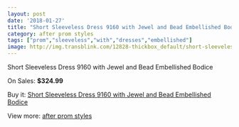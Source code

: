 ```yaml
---
layout: post
date: '2018-01-27'
title: "Short Sleeveless Dress 9160 with Jewel and Bead Embellished Bodice"
category: after prom styles
tags: ["prom","sleeveless","with","dresses","embellished"]
image: http://img.transblink.com/12828-thickbox_default/short-sleeveless-dress-9160-with-jewel-and-bead-embellished-bodice.jpg
---
```

Short Sleeveless Dress 9160 with Jewel and Bead Embellished Bodice

On Sales: **$324.99**
<a href="https://www.transblink.com/en/after-prom-styles/4139-short-sleeveless-dress-9160-with-jewel-and-bead-embellished-bodice.html"><amp-img layout="responsive" width="600" height="600" src="//img.transblink.com/12828-thickbox_default/short-sleeveless-dress-9160-with-jewel-and-bead-embellished-bodice.jpg" alt="Short Sleeveless Dress 9160 with Jewel and Bead Embellished Bodice 0" /></a>
<a href="https://www.transblink.com/en/after-prom-styles/4139-short-sleeveless-dress-9160-with-jewel-and-bead-embellished-bodice.html"><amp-img layout="responsive" width="600" height="600" src="//img.transblink.com/12832-thickbox_default/short-sleeveless-dress-9160-with-jewel-and-bead-embellished-bodice.jpg" alt="Short Sleeveless Dress 9160 with Jewel and Bead Embellished Bodice 1" /></a>
<a href="https://www.transblink.com/en/after-prom-styles/4139-short-sleeveless-dress-9160-with-jewel-and-bead-embellished-bodice.html"><amp-img layout="responsive" width="600" height="600" src="//img.transblink.com/12831-thickbox_default/short-sleeveless-dress-9160-with-jewel-and-bead-embellished-bodice.jpg" alt="Short Sleeveless Dress 9160 with Jewel and Bead Embellished Bodice 2" /></a>
<a href="https://www.transblink.com/en/after-prom-styles/4139-short-sleeveless-dress-9160-with-jewel-and-bead-embellished-bodice.html"><amp-img layout="responsive" width="600" height="600" src="//img.transblink.com/12830-thickbox_default/short-sleeveless-dress-9160-with-jewel-and-bead-embellished-bodice.jpg" alt="Short Sleeveless Dress 9160 with Jewel and Bead Embellished Bodice 3" /></a>
<a href="https://www.transblink.com/en/after-prom-styles/4139-short-sleeveless-dress-9160-with-jewel-and-bead-embellished-bodice.html"><amp-img layout="responsive" width="600" height="600" src="//img.transblink.com/12829-thickbox_default/short-sleeveless-dress-9160-with-jewel-and-bead-embellished-bodice.jpg" alt="Short Sleeveless Dress 9160 with Jewel and Bead Embellished Bodice 4" /></a>

Buy it: [Short Sleeveless Dress 9160 with Jewel and Bead Embellished Bodice](https://www.transblink.com/en/after-prom-styles/4139-short-sleeveless-dress-9160-with-jewel-and-bead-embellished-bodice.html "Short Sleeveless Dress 9160 with Jewel and Bead Embellished Bodice")

View more: [after prom styles](https://www.transblink.com/en/55-after-prom-styles "after prom styles")